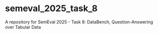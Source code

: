 # semeval_2025_task_8
A repository for SemEval 2025 - Task 8: DataBench, Question-Answering over Tabular Data
